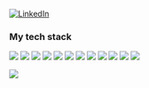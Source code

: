 [![LinkedIn](https://img.shields.io/badge/LinkedIn-rmanzman-informational?style=flat-square&logo=linkedin&logoColor=white)](https://www.linkedin.com/in/rmanzman)

### My tech stack
<img src="https://img.shields.io/badge/JavaScript-black?style=for-the-badge&logo=JavaScript&logoColor=#F7DF1E"> <img src="https://img.shields.io/badge/React-black?style=for-the-badge&logo=React&logoColor=#61DAFB"> <img src="https://img.shields.io/badge/Redux-black?style=for-the-badge&logo=Redux&logoColor=#764ABC"> <img src="https://img.shields.io/badge/HTML5-black?style=for-the-badge&logo=HTML5&logoColor=#E34F26"> <img src="https://img.shields.io/badge/CSS3-black?style=for-the-badge&logo=CSS3&logoColor=#1572B6"> <img src="https://img.shields.io/badge/TypeScript-black?style=for-the-badge&logo=TypeScript&logoColor=#3178C6"> <img src="https://img.shields.io/badge/Bootstrap-black?style=for-the-badge&logo=Bootstrap&logoColor=#7952B3"> <img src="https://img.shields.io/badge/Docker-black?style=for-the-badge&logo=Docker&logoColor=#2496ED"> <img src="https://img.shields.io/badge/Webpack-black?style=for-the-badge&logo=Webpack&logoColor=#8DD6F9"> <img src="https://img.shields.io/badge/Figma-black?style=for-the-badge&logo=Figma&logoColor=#F24E1E"> <img src="https://img.shields.io/badge/PS-black?style=for-the-badge&logo=Adobe Photoshop&logoColor=#31A8FF"> <img src="https://img.shields.io/badge/AI-black?style=for-the-badge&logo=Adobe Illustrator&logoColor=#FF9A00">

<img src="https://media.giphy.com/media/qgQUggAC3Pfv687qPC/giphy.gif"></img>
